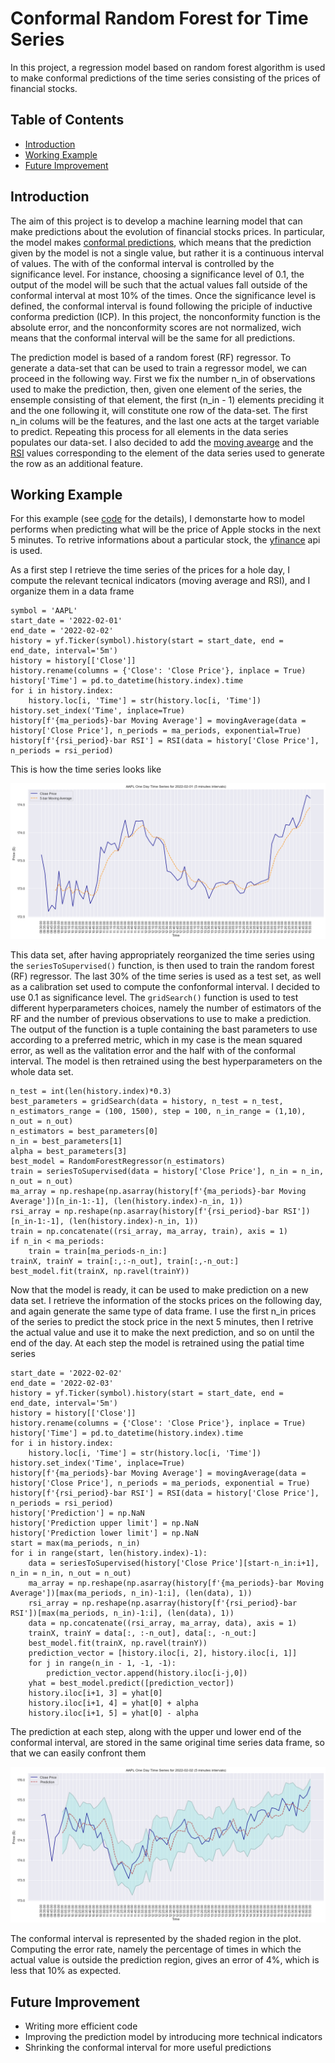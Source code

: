 # Conformal Random Forest for Time Series

In this project, a regression model based on random forest algorithm is used to make conformal predictions of the time series consisting of the prices of financial stocks.

## Table of Contents

* [Introduction](#Introduction)
* [Working Example](#Working-Example)
* [Future Improvement](#Future-Improvement)

## Introduction

The aim of this project is to develop a machine learning model that can make predictions about the evolution of financial stocks prices. In particular, the model makes [conformal predictions](https://en.wikipedia.org/wiki/Conformal_prediction), which means that the prediction given by the model is not a single value, but rather it is a continuous interval of values. The with of the conformal interval is controlled by the significance level. For instance, choosing a significance level of 0.1, the output of the model will be such that the actual values fall outside of the conformal interval at most 10% of the times. Once the significance level is defined, the conformal interval is found following the priciple of inductive conforma prediction (ICP). In this project, the nonconformity function is the absolute error, and the nonconformity scores are not normalized, wich means that the conformal interval will be the same for all predictions.

The prediction model is based of a random forest (RF) regressor. To generate a data-set that can be used to train a regressor model, we can proceed in the following way. First we fix the number n_in of observations used to make the prediction, then, given one element of the series, the ensemple consisting of that element, the first (n_in - 1) elements preciding it and the one following it, will constitute one row of the data-set. The first n_in colums will be the features, and the last one acts at the target variable to predict. Repeating this process for all elements in the data series populates our data-set. I also decided to add the [moving avearge](https://www.investopedia.com/terms/m/movingaverage.asp) and the [RSI](https://www.investopedia.com/terms/r/rsi.asp) values corresponding to the element of the data series used to generate the row as an additional feature.

## Working Example

For this example (see [code](/CRF.py) for the details), I demonstarte how to model performs when predicting what will be the price of Apple stocks in the next 5 minutes. To retrive informations about a particular stock, the [yfinance](https://pypi.org/project/yfinance/) api is used. 

As a first step I retrieve the time series of the prices for a hole day, I compute the relevant tecnical indicators (moving average and RSI), and I organize them in a data frame

```
symbol = 'AAPL'
start_date = '2022-02-01'
end_date = '2022-02-02'
history = yf.Ticker(symbol).history(start = start_date, end = end_date, interval='5m')
history = history[['Close']]
history.rename(columns = {'Close': 'Close Price'}, inplace = True)
history['Time'] = pd.to_datetime(history.index).time
for i in history.index:
    history.loc[i, 'Time'] = str(history.loc[i, 'Time'])
history.set_index('Time', inplace=True)
history[f'{ma_periods}-bar Moving Average'] = movingAverage(data = history['Close Price'], n_periods = ma_periods, exponential=True)
history[f'{rsi_period}-bar RSI'] = RSI(data = history['Close Price'], n_periods = rsi_period)
```

This is how the time series looks like

![TimeSeries](/Plots/price_history1.png)

This data set, after having appropriately reorganized the time series using the `seriesToSupervised()` function, is then used to train the random forest (RF) regressor. The last 30% of the time series is used as a test set, as well as a calibration set used to compute the confonformal interval. I decided to use 0.1 as significance level. The `gridSearch()` function is used to test different hyperparameters choices, namely the number of estimators of the RF and the number of previous observations to use to make a prediction. The output of the function is a tuple containing the bast parameters to use according to a preferred metric, which in my case is the mean squared error, as well as the valitation error and the half with of the conformal interval. The model is then retrained using the best hyperparameters on the whole data set.

```
n_test = int(len(history.index)*0.3)
best_parameters = gridSearch(data = history, n_test = n_test, n_estimators_range = (100, 1500), step = 100, n_in_range = (1,10), n_out = n_out)
n_estimators = best_parameters[0]
n_in = best_parameters[1]
alpha = best_parameters[3] 
best_model = RandomForestRegressor(n_estimators)
train = seriesToSupervised(data = history['Close Price'], n_in = n_in, n_out = n_out)
ma_array = np.reshape(np.asarray(history[f'{ma_periods}-bar Moving Average'])[n_in-1:-1], (len(history.index)-n_in, 1))
rsi_array = np.reshape(np.asarray(history[f'{rsi_period}-bar RSI'])[n_in-1:-1], (len(history.index)-n_in, 1))
train = np.concatenate((rsi_array, ma_array, train), axis = 1)
if n_in < ma_periods:
    train = train[ma_periods-n_in:]
trainX, trainY = train[:,:-n_out], train[:,-n_out:]
best_model.fit(trainX, np.ravel(trainY))
```

Now that the model is ready, it can be used to make prediction on a new data set. I retrieve the information of the stocks prices on the following day, and again generate the same type of data frame. I use the first n_in prices of the series to predict the stock price in the next 5 minutes, then I retrive the actual value and use it to make the next prediction, and so on until the end of the day. At each step the model is retrained using the patial time series

```
start_date = '2022-02-02'
end_date = '2022-02-03'
history = yf.Ticker(symbol).history(start = start_date, end = end_date, interval='5m')
history = history[['Close']]
history.rename(columns = {'Close': 'Close Price'}, inplace = True)
history['Time'] = pd.to_datetime(history.index).time
for i in history.index:
    history.loc[i, 'Time'] = str(history.loc[i, 'Time'])
history.set_index('Time', inplace=True)
history[f'{ma_periods}-bar Moving Average'] = movingAverage(data = history['Close Price'], n_periods = ma_periods, exponential = True)
history[f'{rsi_period}-bar RSI'] = RSI(data = history['Close Price'], n_periods = rsi_period)
history['Prediction'] = np.NaN
history['Prediction upper limit'] = np.NaN
history['Prediction lower limit'] = np.NaN
start = max(ma_periods, n_in)
for i in range(start, len(history.index)-1):
    data = seriesToSupervised(history['Close Price'][start-n_in:i+1], n_in = n_in, n_out = n_out)
    ma_array = np.reshape(np.asarray(history[f'{ma_periods}-bar Moving Average'])[max(ma_periods, n_in)-1:i], (len(data), 1))
    rsi_array = np.reshape(np.asarray(history[f'{rsi_period}-bar RSI'])[max(ma_periods, n_in)-1:i], (len(data), 1))
    data = np.concatenate((rsi_array, ma_array, data), axis = 1)
    trainX, trainY = data[:, :-n_out], data[:, -n_out:]
    best_model.fit(trainX, np.ravel(trainY))
    prediction_vector = [history.iloc[i, 2], history.iloc[i, 1]]
    for j in range(n_in - 1, -1, -1):
        prediction_vector.append(history.iloc[i-j,0])
    yhat = best_model.predict([prediction_vector])
    history.iloc[i+1, 3] = yhat[0]
    history.iloc[i+1, 4] = yhat[0] + alpha
    history.iloc[i+1, 5] = yhat[0] - alpha
```

The prediction at each step, along with the upper und lower end of the conformal interval, are stored in the same original time series data frame, so that we can easily confront them

![pred](/Plots/price_pred.png)

The conformal interval is represented by the shaded region in the plot. Computing the error rate, namely the percentage of times in which the actual value is outside the prediction region, gives an error of 4%, which is less that 10% as expected. 

## Future Improvement

- Writing more efficient code
- Improving the prediction model by introducing more technical indicators
- Shrinking the conformal interval for more useful predictions
